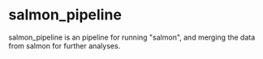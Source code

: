 # salmon_pipeline
salmon_pipeline is an pipeline for running "salmon", and merging the data from salmon for further analyses.
